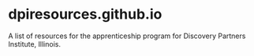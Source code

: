 # dpiresources.github.io
A list of resources for the apprenticeship program for Discovery Partners Institute, Illinois.
